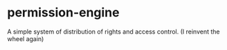 # permission-engine
A simple system of distribution of rights and access control. (I reinvent the wheel again)

